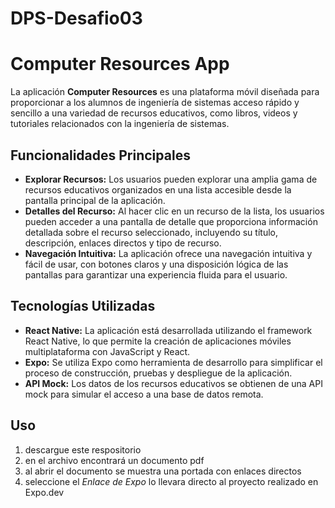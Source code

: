 # DPS-Desafio03
# Computer Resources App

La aplicación **Computer Resources** es una plataforma móvil diseñada para proporcionar a los alumnos de ingeniería de sistemas acceso rápido y sencillo a una variedad de recursos educativos, como libros, videos y tutoriales relacionados con la ingeniería de sistemas.

## Funcionalidades Principales

- **Explorar Recursos:** Los usuarios pueden explorar una amplia gama de recursos educativos organizados en una lista accesible desde la pantalla principal de la aplicación.
- **Detalles del Recurso:** Al hacer clic en un recurso de la lista, los usuarios pueden acceder a una pantalla de detalle que proporciona información detallada sobre el recurso seleccionado, incluyendo su título, descripción, enlaces directos y tipo de recurso.
- **Navegación Intuitiva:** La aplicación ofrece una navegación intuitiva y fácil de usar, con botones claros y una disposición lógica de las pantallas para garantizar una experiencia fluida para el usuario.

## Tecnologías Utilizadas

- **React Native:** La aplicación está desarrollada utilizando el framework React Native, lo que permite la creación de aplicaciones móviles multiplataforma con JavaScript y React.
- **Expo:** Se utiliza Expo como herramienta de desarrollo para simplificar el proceso de construcción, pruebas y despliegue de la aplicación.
- **API Mock:** Los datos de los recursos educativos se obtienen de una API mock para simular el acceso a una base de datos remota.

## Uso

1. descargue este respositorio
2. en el archivo encontrará un documento pdf
3. al abrir el documento se muestra una portada con enlaces directos
4. seleccione el *Enlace de Expo* lo llevara directo al proyecto realizado en Expo.dev

